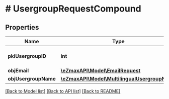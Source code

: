 # # UsergroupRequestCompound

## Properties

Name | Type | Description | Notes
------------ | ------------- | ------------- | -------------
**pkiUsergroupID** | **int** | The unique ID of the Usergroup | [optional]
**objEmail** | [**\eZmaxAPI\Model\EmailRequest**](EmailRequest.md) |  | [optional]
**objUsergroupName** | [**\eZmaxAPI\Model\MultilingualUsergroupName**](MultilingualUsergroupName.md) |  |

[[Back to Model list]](../../README.md#models) [[Back to API list]](../../README.md#endpoints) [[Back to README]](../../README.md)
